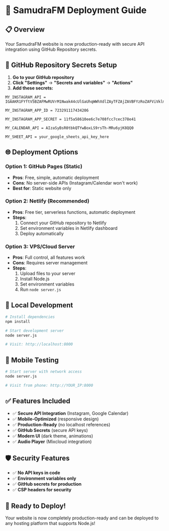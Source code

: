 # 🚀 SamudraFM Deployment Guide

## 📋 **Overview**

Your SamudraFM website is now production-ready with secure API integration using GitHub Repository secrets.

## 🔐 **GitHub Repository Secrets Setup**

1. **Go to your GitHub repository**
2. **Click "Settings"** → **"Secrets and variables"** → **"Actions"**
3. **Add these secrets:**

```
MY_INSTAGRAM_API = IGAAKR1FYftV5BZAFMwRUVrM1Nwak44cUlGaUhqWWhXdlZAyTFZAjZAVBFYzRoZAFViVklmVmNYeEJoS3RvNklOaHlEQjd1UVFfV0pUdmQwN2pZAVlpNbkE5LTFXSXg5UUl2TmpiQXc1bXoxZAHhQYWF3Mzl6blk4T1M4bG1nMmMtX0JuawZDZD

MY_INSTAGRAM_APP_ID = 723291117434206

MY_INSTAGRAM_APP_SECRET = 11f5a58610ee6c7e708fcc7cec378e41

MY_CALENDAR_API = AIzaSyBsR0tbkQTYwBoxLS9rsTh-MRu6yjK8QQ0

MY_SHEET_API = your_google_sheets_api_key_here
```

## 🌐 **Deployment Options**

### **Option 1: GitHub Pages (Static)**
- **Pros**: Free, simple, automatic deployment
- **Cons**: No server-side APIs (Instagram/Calendar won't work)
- **Best for**: Static website only

### **Option 2: Netlify (Recommended)**
- **Pros**: Free tier, serverless functions, automatic deployment
- **Steps**:
  1. Connect your GitHub repository to Netlify
  2. Set environment variables in Netlify dashboard
  3. Deploy automatically

### **Option 3: VPS/Cloud Server**
- **Pros**: Full control, all features work
- **Cons**: Requires server management
- **Steps**:
  1. Upload files to your server
  2. Install Node.js
  3. Set environment variables
  4. Run `node server.js`

## 🔧 **Local Development**

```bash
# Install dependencies
npm install

# Start development server
node server.js

# Visit: http://localhost:8000
```

## 📱 **Mobile Testing**

```bash
# Start server with network access
node server.js

# Visit from phone: http://YOUR_IP:8000
```

## ✅ **Features Included**

- ✅ **Secure API Integration** (Instagram, Google Calendar)
- ✅ **Mobile-Optimized** (responsive design)
- ✅ **Production-Ready** (no localhost references)
- ✅ **GitHub Secrets** (secure API keys)
- ✅ **Modern UI** (dark theme, animations)
- ✅ **Audio Player** (Mixcloud integration)

## 🛡️ **Security Features**

- ✅ **No API keys in code**
- ✅ **Environment variables only**
- ✅ **GitHub secrets for production**
- ✅ **CSP headers for security**

## 🚀 **Ready to Deploy!**

Your website is now completely production-ready and can be deployed to any hosting platform that supports Node.js!
